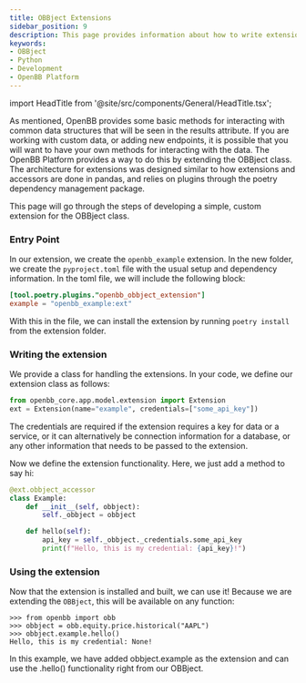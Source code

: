 ```yaml
---
title: OBBject Extensions
sidebar_position: 9
description: This page provides information about how to write extensions for the OpenBB OBBject class.
keywords:
- OBBject
- Python
- Development
- OpenBB Platform
---
```


import HeadTitle from '@site/src/components/General/HeadTitle.tsx';

<HeadTitle title="OBBject Extensions - Developer Guidelines - Development | OpenBB Platform Docs" />

As mentioned, OpenBB provides some basic methods for interacting with common data structures that will be seen in the results attribute.
If you are working with custom data, or adding new endpoints, it is possible that you will want to have your own methods for interacting with the data.
The OpenBB Platform provides a way to do this by extending the OBBject class.
The architecture for extensions was designed similar to how extensions and accessors are done in pandas, and relies on plugins through the poetry dependency management package.

This page will go through the steps of developing a simple, custom extension for the OBBject class.

### Entry Point

In our extension, we create the `openbb_example` extension.  In the new folder, we create the `pyproject.toml` file with the usual setup and dependency information.  In the toml file, we will include the following block:
```toml
[tool.poetry.plugins."openbb_obbject_extension"]
example = "openbb_example:ext"
```

With this in the file, we can install the extension by running `poetry install` from the extension folder.

### Writing the extension

We provide a class for handling the extensions.  In your code, we define our extension class as follows:

```python
from openbb_core.app.model.extension import Extension
ext = Extension(name="example", credentials=["some_api_key"])
```

The credentials are required if the extension requires a key for data or a service, or it can alternatively be connection information for a database, or any other information that needs to be passed to the extension.

Now we define the extension functionality.  Here, we just add a method to say hi:


```python
@ext.obbject_accessor
class Example:
    def __init__(self, obbject):
        self._obbject = obbject

    def hello(self):
        api_key = self._obbject._credentials.some_api_key
        print(f"Hello, this is my credential: {api_key}!")
```

### Using the extension

Now that the extension is installed and built, we can use it!  Because we are extending the `OBBject`, this will be available on any function:

```shell
>>> from openbb import obb
>>> obbject = obb.equity.price.historical("AAPL")
>>> obbject.example.hello()
Hello, this is my credential: None!
```

In this example, we have added obbject.example as the extension and can use the .hello() functionality right from our OBBject.
